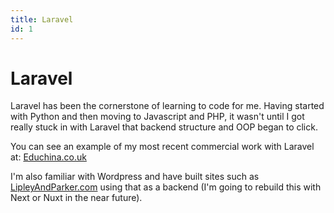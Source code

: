 ```yaml
---
title: Laravel
id: 1
---
```


# **Laravel**

Laravel has been the cornerstone of learning to code for me. Having started with
Python and then moving to Javascript and PHP, it wasn't until I got really stuck
in with Laravel that backend structure and OOP began to click.

You can see an example of my most recent commercial work with Laravel at:
[Educhina.co.uk](https://educhina.co.uk)

I'm also familiar with Wordpress and have built sites such as
[LipleyAndParker.com](http://lipleyandparker.com) using that as a backend (I'm going to rebuild this with Next or Nuxt in the near future).
